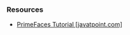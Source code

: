 ### Resources

- [PrimeFaces Tutorial [javatpoint.com]](https://www.javatpoint.com/primefaces-tutorial)